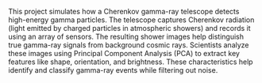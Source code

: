 This project simulates how a Cherenkov gamma-ray telescope detects high-energy gamma particles. The telescope captures Cherenkov radiation (light emitted by charged particles in atmospheric showers) and records it using an array of sensors. The resulting shower images help distinguish true gamma-ray signals from background cosmic rays.
Scientists analyze these images using Principal Component Analysis (PCA) to extract key features like shape, orientation, and brightness. These characteristics help identify and classify gamma-ray events while filtering out noise.
